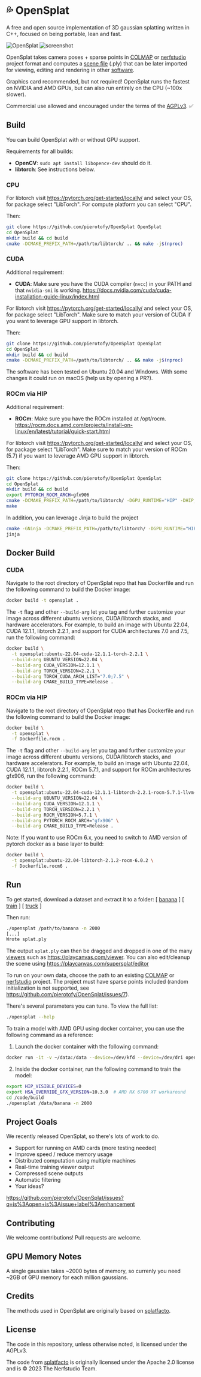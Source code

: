 # 💦 OpenSplat 

A free and open source implementation of 3D gaussian splatting written in C++, focused on being portable, lean and fast.

![OpenSplat](https://github.com/pierotofy/OpenSplat/assets/1951843/ecdc7849-0b2c-4007-9a6f-736e416e2c73)
![screenshot](https://github.com/pierotofy/OpenSplat/assets/1951843/eba4ae75-2c88-4c9e-a66b-608b574d085f)

OpenSplat takes camera poses + sparse points in [COLMAP](https://colmap.github.io/) or [nerfstudio](https://docs.nerf.studio/quickstart/custom_dataset.html) project format and computes a [scene file](https://drive.google.com/file/d/1w-CBxyWNXF3omA8B_IeOsRmSJel3iwyr/view?usp=sharing) (.ply) that can be later imported for viewing, editing and rendering in other [software](https://github.com/MrNeRF/awesome-3D-gaussian-splatting?tab=readme-ov-file#open-source-implementations).

Graphics card recommended, but not required! OpenSplat runs the fastest on NVIDIA and AMD GPUs, but can also run entirely on the CPU (~100x slower).

Commercial use allowed and encouraged under the terms of the [AGPLv3](https://www.tldrlegal.com/license/gnu-affero-general-public-license-v3-agpl-3-0). ✅

## Build

You can build OpenSplat with or without GPU support.

Requirements for all builds:

 * **OpenCV**: `sudo apt install libopencv-dev` should do it.
 * **libtorch**: See instructions below.

### CPU

For libtorch visit https://pytorch.org/get-started/locally/ and select your OS, for package select "LibTorch". For compute platform you can select "CPU".

 Then:

 ```bash
 git clone https://github.com/pierotofy/OpenSplat OpenSplat
 cd OpenSplat
 mkdir build && cd build
 cmake -DCMAKE_PREFIX_PATH=/path/to/libtorch/ .. && make -j$(nproc)
 ```

### CUDA

Additional requirement:

 * **CUDA**: Make sure you have the CUDA compiler (`nvcc`) in your PATH and that `nvidia-smi` is working. https://docs.nvidia.com/cuda/cuda-installation-guide-linux/index.html 
 
 For libtorch visit https://pytorch.org/get-started/locally/ and select your OS, for package select "LibTorch". Make sure to match your version of CUDA if you want to leverage GPU support in libtorch.
 
 Then:

 ```bash
 git clone https://github.com/pierotofy/OpenSplat OpenSplat
 cd OpenSplat
 mkdir build && cd build
 cmake -DCMAKE_PREFIX_PATH=/path/to/libtorch/ .. && make -j$(nproc)
 ```

 The software has been tested on Ubuntu 20.04 and Windows. With some changes it could run on macOS (help us by opening a PR?).

### ROCm via HIP

Additional requirement:

* **ROCm**: Make sure you have the ROCm installed at /opt/rocm. https://rocm.docs.amd.com/projects/install-on-linux/en/latest/tutorial/quick-start.html

For libtorch visit https://pytorch.org/get-started/locally/ and select your OS, for package select "LibTorch". Make sure to match your version of ROCm (5.7) if you want to leverage AMD GPU support in libtorch.

Then:

 ```bash
 git clone https://github.com/pierotofy/OpenSplat OpenSplat
 cd OpenSplat
 mkdir build && cd build
 export PYTORCH_ROCM_ARCH=gfx906
 cmake -DCMAKE_PREFIX_PATH=/path/to/libtorch/ -DGPU_RUNTIME="HIP" -DHIP_ROOT_DIR=/opt/rocm -DOPENSPLAT_BUILD_SIMPLE_TRAINER=ON ..
 make
 ```

In addition, you can leverage Jinja to build the project

```bash
cmake -GNinja -DCMAKE_PREFIX_PATH=/path/to/libtorch/ -DGPU_RUNTIME="HIP" -DHIP_ROOT_DIR=/opt/rocm -DOPENSPLAT_BUILD_SIMPLE_TRAINER=ON ..
jinja
```

## Docker Build

### CUDA

Navigate to the root directory of OpenSplat repo that has Dockerfile and run the following command to build the Docker image:

```bash
docker build -t opensplat .
```

The `-t` flag and other `--build-arg` let you tag and further customize your image across different ubuntu versions, CUDA/libtorch stacks, and hardware accelerators. 
For example, to build an image with Ubuntu 22.04, CUDA 12.1.1, libtorch 2.2.1, and support for CUDA architectures 7.0 and 7.5, run the following command:

```bash
docker build \
  -t opensplat:ubuntu-22.04-cuda-12.1.1-torch-2.2.1 \
  --build-arg UBUNTU_VERSION=22.04 \
  --build-arg CUDA_VERSION=12.1.1 \
  --build-arg TORCH_VERSION=2.2.1 \
  --build-arg TORCH_CUDA_ARCH_LIST="7.0;7.5" \
  --build-arg CMAKE_BUILD_TYPE=Release .
```

### ROCm via HIP

Navigate to the root directory of OpenSplat repo that has Dockerfile and run the following command to build the Docker image:
```bash
docker build \
  -t opensplat \
  -f Dockerfile.rocm .
```

The `-t` flag and other `--build-arg` let you tag and further customize your image across different ubuntu versions, CUDA/libtorch stacks, and hardware accelerators.
For example, to build an image with Ubuntu 22.04, CUDA 12.1.1, libtorch 2.2.1, ROCm 5.7.1, and support for ROCm architectures gfx906, run the following command:

```bash
docker build \
  -t opensplat:ubuntu-22.04-cuda-12.1.1-libtorch-2.2.1-rocm-5.7.1-llvm-16 \
  --build-arg UBUNTU_VERSION=22.04 \
  --build-arg CUDA_VERSION=12.1.1 \
  --build-arg TORCH_VERSION=2.2.1 \
  --build-arg ROCM_VERSION=5.7.1 \
  --build-arg PYTORCH_ROCM_ARCH="gfx906" \
  --build-arg CMAKE_BUILD_TYPE=Release .
```
Note: If you want to use ROCm 6.x, you need to switch to AMD version of pytorch docker as a base layer to build:
```bash
docker build \
  -t opensplat:ubuntu-22.04-libtorch-2.1.2-rocm-6.0.2 \
  -f Dockerfile.rocm6 .
```

## Run

To get started, download a dataset and extract it to a folder: [ [banana](https://drive.google.com/file/d/1mUUZFDo2swd6CE5vwPPkjN63Hyf4XyEv/view?usp=sharing) ]  [ [train](https://drive.google.com/file/d/1-X741ecDczTRoMc3YenJLSFC9ulWXeNc/view?usp=sharing) ]  [ [truck](https://drive.google.com/file/d/1WWXo-GKo6d-yf-K1T1CswIdkdZrBNZ_e/view?usp=sharing) ] 

Then run:

```bash
./opensplat /path/to/banana -n 2000
[...]
Wrote splat.ply
```

The output `splat.ply` can then be dragged and dropped in one of the many [viewers](https://github.com/MrNeRF/awesome-3D-gaussian-splatting?tab=readme-ov-file#viewers) such as  https://playcanvas.com/viewer. You can also edit/cleanup the scene using https://playcanvas.com/supersplat/editor

To run on your own data, choose the path to an existing [COLMAP](https://colmap.github.io/) or [nerfstudio](https://docs.nerf.studio/) project. The project must have sparse points included (random initialization is not supported, see https://github.com/pierotofy/OpenSplat/issues/7).

There's several parameters you can tune. To view the full list:


```bash
./opensplat --help
```

To train a model with AMD GPU using docker container, you can use the following command as a reference:
1. Launch the docker container with the following command:
```bash
docker run -it -v ~/data:/data --device=/dev/kfd --device=/dev/dri opensplat:ubuntu-22.04-libtorch-2.1.2-rocm-6.0.2 bash
```
2. Inside the docker container, run the following command to train the model:
```bash
export HIP_VISIBLE_DEVICES=0
export HSA_OVERRIDE_GFX_VERSION=10.3.0  # AMD RX 6700 XT workaround 
cd /code/build
./opensplat /data/banana -n 2000
```
## Project Goals

We recently released OpenSplat, so there's lots of work to do.

 * Support for running on AMD cards (more testing needed)
 * Improve speed / reduce memory usage
 * Distributed computation using multiple machines
 * Real-time training viewer output
 * Compressed scene outputs
 * Automatic filtering
 * Your ideas?

 https://github.com/pierotofy/OpenSplat/issues?q=is%3Aopen+is%3Aissue+label%3Aenhancement

## Contributing

We welcome contributions! Pull requests are welcome.

## GPU Memory Notes

A single gaussian takes ~2000 bytes of memory, so currenly you need ~2GB of GPU memory for each million gaussians.

## Credits

The methods used in OpenSplat are originally based on [splatfacto](https://docs.nerf.studio/nerfology/methods/splat.html).

## License

The code in this repository, unless otherwise noted, is licensed under the AGPLv3.

The code from [splatfacto](https://docs.nerf.studio/nerfology/methods/splat.html) is originally licensed under the Apache 2.0 license and is © 2023 The Nerfstudio Team.
